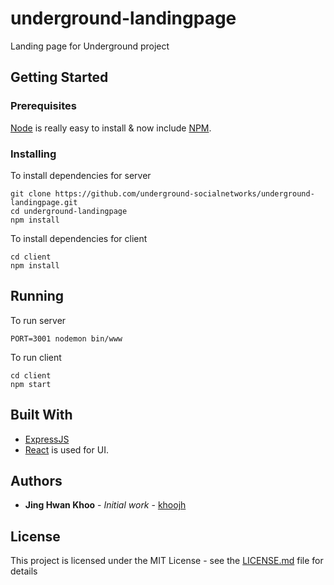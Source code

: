 # underground-landingpage
Landing page for Underground project


## Getting Started

### Prerequisites

[Node](http://nodejs.org/) is really easy to install & now include [NPM](https://npmjs.org/).

### Installing

To install dependencies for server

```
git clone https://github.com/underground-socialnetworks/underground-landingpage.git
cd underground-landingpage
npm install
```

To install dependencies for client

```
cd client
npm install
```

## Running

To run server

```
PORT=3001 nodemon bin/www
```

To run client

```
cd client
npm start
```


## Built With

* [ExpressJS](https://expressjs.com/)
* [React](http://facebook.github.io/react) is used for UI.


## Authors

* **Jing Hwan Khoo** - *Initial work* - [khoojh](https://github.com/khoojh)

## License

This project is licensed under the MIT License - see the [LICENSE.md](LICENSE.md) file for details
